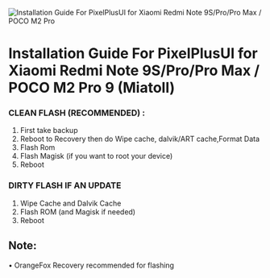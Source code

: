 ![Installation Guide For PixelPlusUI for Xiaomi Redmi Note 9S/Pro/Pro Max / POCO M2 Pro](https://i.imgur.com/pmZkslu.png "Installation")

# Installation Guide For PixelPlusUI for Xiaomi Redmi Note 9S/Pro/Pro Max / POCO M2 Pro 9 (Miatoll)

### CLEAN FLASH (RECOMMENDED) : 
1. First take backup 
2. Reboot to Recovery then do Wipe cache, dalvik/ART cache,Format Data
2. Flash Rom
3. Flash Magisk (if you want to root your device) 
4. Reboot

### DIRTY FLASH IF AN UPDATE
1. Wipe Cache and Dalvik Cache
2. Flash ROM (and Magisk if needed)
3. Reboot

## Note: 
• OrangeFox Recovery recommended for flashing
